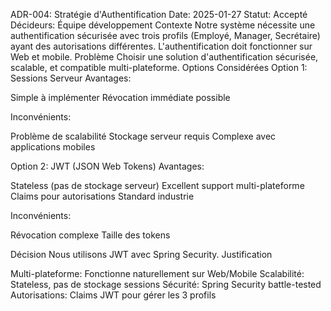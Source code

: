 ADR-004: Stratégie d'Authentification
Date: 2025-01-27
Statut: Accepté
Décideurs: Équipe développement
Contexte
Notre système nécessite une authentification sécurisée avec trois profils (Employé, Manager, Secrétaire) ayant des autorisations différentes. L'authentification doit fonctionner sur Web et mobile.
Problème
Choisir une solution d'authentification sécurisée, scalable, et compatible multi-plateforme.
Options Considérées
Option 1: Sessions Serveur
Avantages:

Simple à implémenter
Révocation immédiate possible

Inconvénients:

 Problème de scalabilité
Stockage serveur requis
Complexe avec applications mobiles

Option 2: JWT (JSON Web Tokens)
Avantages:

Stateless (pas de stockage serveur)
Excellent support multi-plateforme
Claims pour autorisations
 Standard industrie

Inconvénients:

 Révocation complexe
 Taille des tokens

Décision
Nous utilisons JWT avec Spring Security.
Justification

Multi-plateforme: Fonctionne naturellement sur Web/Mobile
Scalabilité: Stateless, pas de stockage sessions
Sécurité: Spring Security battle-tested
Autorisations: Claims JWT pour gérer les 3 profils
